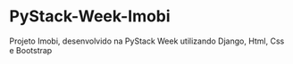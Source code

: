 # PyStack-Week-Imobi
Projeto Imobi, desenvolvido na PyStack Week utilizando Django, Html, Css e Bootstrap
